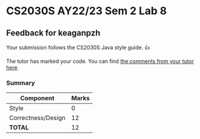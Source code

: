# CS2030S AY22/23 Sem 2 Lab 8
## Feedback for keaganpzh
Your submission follows the CS2030S Java style guide. :+1:

The tutor has marked your code. You can find [the comments from your tutor here](https://www.github.com/nus-cs2030s-2223-s2/lab8-keaganpzh/commit/c6a794922b18e68775e72431c362c8213f255d3c).
### Summary

| Component | Marks |
|-----------|-------|
| Style | 0 |
| Correctness/Design | 12 |
| **TOTAL** | 12 |
